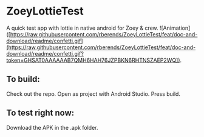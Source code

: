 # ZoeyLottieTest
 A quick test app with lottie in native android for Zoey & crew.
 ![Animation]([https://raw.githubusercontent.com/rberends/ZoeyLottieTest/feat/doc-and-download/readme/confetti.gif](https://raw.githubusercontent.com/rberends/ZoeyLottieTest/feat/doc-and-download/readme/confetti.gif?token=GHSAT0AAAAAAB7QMH6HAH76JZPBKN6RHTNSZAEP2WQ]).
 
 
## To build:
 Check out the repo. Open as project with Android Studio. Press build.
 
## To test right now:
 Download the APK in the .apk folder.
